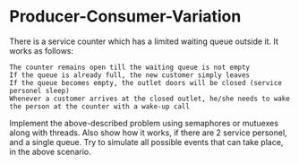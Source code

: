 # Producer-Consumer-Variation

There is a service counter which has a limited waiting queue outside it. It works as follows:

    The counter remains open till the waiting queue is not empty
    If the queue is already full, the new customer simply leaves
    If the queue becomes empty, the outlet doors will be closed (service personel sleep)
    Whenever a customer arrives at the closed outlet, he/she needs to wake the person at the counter with a wake-up call

Implement the above-described problem using semaphores or mutuexes along with threads. Also show how it works, if there are 2 service personel, and a single queue. Try to simulate all possible events that can take place, in the above scenario. 
